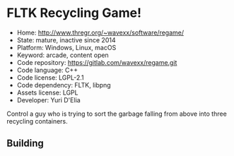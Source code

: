 # FLTK Recycling Game!

- Home: http://www.thregr.org/~wavexx/software/regame/
- State: mature, inactive since 2014
- Platform: Windows, Linux, macOS
- Keyword: arcade, content open
- Code repository: https://gitlab.com/wavexx/regame.git
- Code language: C++
- Code license: LGPL-2.1
- Code dependency: FLTK, libpng
- Assets license: LGPL
- Developer: Yuri D'Elia

Control a guy who is trying to sort the garbage falling from above into three recycling containers.

## Building
